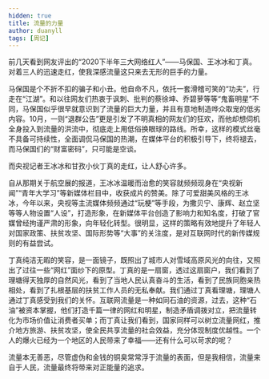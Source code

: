 ```yaml
---
hidden: true
title: 流量的力量
author: duanyll
tags: [周记]
---
```


前几天看到网友评出的“2020下半年三大网络红人”——马保国、王冰冰和丁真。对着三人的迅速走红，使我深感流量这只来去无形的巨手的力量。

马保国是个不折不扣的骗子和小丑。他自命不凡，依托一套滑稽可笑的“功夫”，行走在“江湖”。和以往网友们热衷于讽刺、批判的蔡徐坤、乔碧萝等等“鬼畜明星”不同，马保国似乎很早就意识到了流量的巨大力量，并且有意地制造哗众取宠的低劣内容。10月，一则“退群公告”更是引发了不明真相的网友们的狂欢，而他却想伺机全身投入到流量的洪流中，彻底走上用低俗换眼球的路线。所幸，这样的模式丝毫不具备可持续性，全面调侃马保国的热潮，在媒体平台的积极引导下，终将褪去，而马保国们的“财富密码”，只可能是空谈。

而央视记者王冰冰和甘孜小伙丁真的走红，让人舒心许多。

自从那期关于航空展的报道，王冰冰温暖而治愈的笑容就频频现身在“央视新闻”“青年大学习”等新媒体栏目中，收获成片的赞美。除了可爱甜美风格的王冰冰，今年以来，央视等主流媒体频频通过“玩梗”等手段，为撒贝宁、康辉、赵立坚等等人物设置“人设”，打造形象，在新媒体平台创造了影响力和知名度，打破了官媒曾经拘谨严肃的形象，向年轻化转型。很明显，这样的策略有效地提升了年轻人对国家政策、扶贫攻坚、国际形势等“大事”的关注度，是对互联网时代的新传媒规则的有益尝试。

丁真纯洁无暇的笑容，是一面镜子，既照出了城市人对雪域高原风光的向往，又照出了过往一些“网红”面纱下的原型。丁真的是一扇窗，透过这扇窗户，我们看到了理塘得天独厚的自然风光，看到了当地人民认真奋斗的生活，看到了民族同胞亲热相处，看到了扎根基层的扶贫工作人员的无私奉献。我们通过丁真看理塘，理塘人通过丁真感受到我们的关怀。互联网流量是一种如同石油的资源，过去，这种“石油”被资本掌握，他们打造千篇一律的网红和明星，制造矛盾调拨对立，把流量转化为市场价值让消费者买单；而丁真让我们看到，国家同样可以树立流量网红，推介地方旅游、扶贫攻坚，使全民共享流量的社会效益，充分体现制度优越性。一个人的爆火已经为一个地区的人民带来了幸福——还有什么可以苛求的呢？

流量本无善恶，尽管虚伪和金钱的铜臭常常浮于流量的表面，但是我相信，流量来自于人民，流量最终将带来对正能量的追求。
